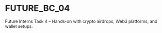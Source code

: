 # FUTURE_BC_04
Future Interns Task 4 – Hands-on with crypto airdrops, Web3 platforms, and wallet setups.
